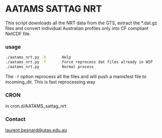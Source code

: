 # AATAMS SATTAG NRT
This script downloads all the NRT data from the GTS, extract the *.dat.gz files and convert individual Australian profiles only into CF compliant NetCDF file.

### usage
```bash
./aatams_nrt.py -h       Help
./aatams_nrt.py -f       Force reprocess dat files already in WIP
./aatams_nrt.py          Normal process
```

The ```-f``` option reprocess all the files and will push a manisfest file to
incoming_dir. This is fast reprocessing way
### CRON
in cron.d/AATAMS_sattag_nrt

### Contact
laurent.besnard@utas.edu.au

